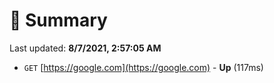 # 📖 Summary
Last updated: **8/7/2021, 2:57:05 AM**

- `GET` [https://google.com](https://google.com) - **Up** (117ms)

